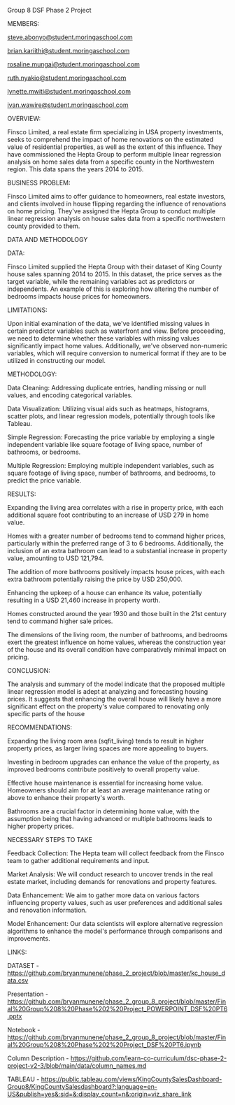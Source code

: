 Group 8 DSF Phase 2 Project

MEMBERS:

steve.abonyo@student.moringaschool.com

brian.kariithi@student.moringaschool.com

rosaline.mungai@student.moringaschool.com

ruth.nyakio@student.moringaschool.com

lynette.mwiti@student.moringaschool.com

ivan.wawire@student.moringaschool.com

OVERVIEW:

Finsco Limited, a real estate firm specializing in USA property investments, seeks to comprehend the impact of home renovations on the estimated value of residential properties, as well as the extent of this influence. They have commissioned the Hepta Group to perform multiple linear regression analysis on home sales data from a specific county in the Northwestern region. This data spans the years 2014 to 2015.

BUSINESS PROBLEM:

Finsco Limited aims to offer guidance to homeowners, real estate investors, and clients involved in house flipping regarding the influence of renovations on home pricing. They've assigned the Hepta Group to conduct multiple linear regression analysis on house sales data from a specific northwestern county provided to them.

DATA AND METHODOLOGY

DATA:

Finsco Limited supplied the Hepta Group with their dataset of King County house sales spanning 2014 to 2015. In this dataset, the price serves as the target variable, while the remaining variables act as predictors or independents. An example of this is exploring how altering the number of bedrooms impacts house prices for homeowners.

LIMITATIONS:

Upon initial examination of the data, we've identified missing values in certain predictor variables such as waterfront and view. Before proceeding, we need to determine whether these variables with missing values significantly impact home values. Additionally, we've observed non-numeric variables, which will require conversion to numerical format if they are to be utilized in constructing our model.

METHODOLOGY:

Data Cleaning: Addressing duplicate entries, handling missing or null values, and encoding categorical variables.

Data Visualization: Utilizing visual aids such as heatmaps, histograms, scatter plots, and linear regression models, potentially through tools like Tableau.

Simple Regression: Forecasting the price variable by employing a single independent variable like square footage of living space, number of bathrooms, or bedrooms.

Multiple Regression: Employing multiple independent variables, such as square footage of living space, number of bathrooms, and bedrooms, to predict the price variable.

RESULTS:

Expanding the living area correlates with a rise in property price, with each additional square foot contributing to an increase of USD 279 in home value.





Homes with a greater number of bedrooms tend to command higher prices, particularly within the preferred range of 3 to 6 bedrooms. Additionally, the inclusion of an extra bathroom can lead to a substantial increase in property value, amounting to USD 121,794.



The addition of more bathrooms positively impacts house prices, with each extra bathroom potentially raising the price by USD 250,000.



Enhancing the upkeep of a house can enhance its value, potentially resulting in a USD 21,460 increase in property worth.



Homes constructed around the year 1930 and those built in the 21st century tend to command higher sale prices.



The dimensions of the living room, the number of bathrooms, and bedrooms exert the greatest influence on home values, whereas the construction year of the house and its overall condition have comparatively minimal impact on pricing.


CONCLUSION:

The analysis and summary of the model indicate that the proposed multiple linear regression model is adept at analyzing and forecasting housing prices. It suggests that enhancing the overall house will likely have a more significant effect on the property's value compared to renovating only specific parts of the house

RECOMMENDATIONS:

Expanding the living room area (sqfit_living) tends to result in higher property prices, as larger living spaces are more appealing to buyers.

Investing in bedroom upgrades can enhance the value of the property, as improved bedrooms contribute positively to overall property value.

Effective house maintenance is essential for increasing home value. Homeowners should aim for at least an average maintenance rating or above to enhance their property's worth.

Bathrooms are a crucial factor in determining home value, with the assumption being that having advanced or multiple bathrooms leads to higher property prices.

NECESSARY STEPS TO TAKE

Feedback Collection: The Hepta team will collect feedback from the Finsco team to gather additional requirements and input.

Market Analysis: We will conduct research to uncover trends in the real estate market, including demands for renovations and property features.

Data Enhancement: We aim to gather more data on various factors influencing property values, such as user preferences and additional sales and renovation information.

Model Enhancement: Our data scientists will explore alternative regression algorithms to enhance the model's performance through comparisons and improvements.

LINKS:

DATASET - https://github.com/bryanmunene/phase_2_project/blob/master/kc_house_data.csv

Presentation - https://github.com/bryanmunene/phase_2_group_8_project/blob/master/Final%20Group%208%20Phase%202%20Project_POWERPOINT_DSF%20PT6.pptx

Notebook - https://github.com/bryanmunene/phase_2_group_8_project/blob/master/Final%20Group%208%20Phase%202%20Project_DSF%20PT6.ipynb

Column Description - https://github.com/learn-co-curriculum/dsc-phase-2-project-v2-3/blob/main/data/column_names.md

TABLEAU - https://public.tableau.com/views/KingCountySalesDashboard-Group8/KingCountySalesdashboard?:language=en-US&publish=yes&:sid=&:display_count=n&:origin=viz_share_link


